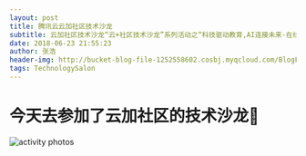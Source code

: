 ```yaml
---
layout: post
title: 腾讯云云加社区技术沙龙
subtitle: 云加社区技术沙龙“云+社区技术沙龙”系列活动之“科技驱动教育,AI连接未来-在线教育个性化教学技术实践    
date: 2018-06-23 21:55:23       
author: 张浩
header-img: http://bucket-blog-file-1252558602.cosbj.myqcloud.com/BlogFiles/20180623_bg.png
tags: TechnologySalon
---
```


# 今天去参加了云加社区的技术沙龙:muscle:
![activity photos](http://bucket-blog-file-1252558602.cosbj.myqcloud.com/BlogFiles/IMG_2376.JPG)
